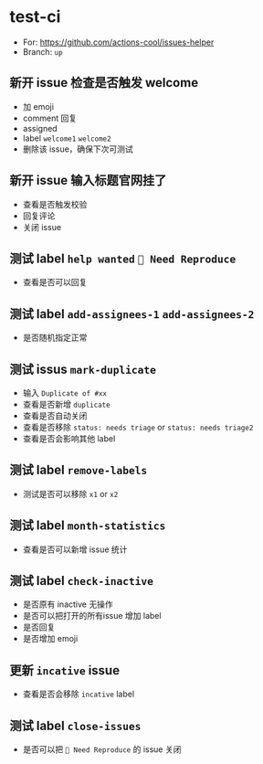 # test-ci

- For: https://github.com/actions-cool/issues-helper
- Branch: `up`

## 新开 issue 检查是否触发 welcome

- 加 emoji
- comment 回复
- assigned
- label `welcome1` `welcome2`
- 删除该 issue，确保下次可测试

## 新开 issue 输入标题官网挂了

- 查看是否触发校验
- 回复评论
- 关闭 issue

## 测试 label `help wanted` `🤔 Need Reproduce`

- 查看是否可以回复

## 测试 label `add-assignees-1` `add-assignees-2`

- 是否随机指定正常

## 测试 issus `mark-duplicate`

- 输入 `Duplicate of #xx`
- 查看是否新增 `duplicate`
- 查看是否自动关闭
- 查看是否移除 `status: needs triage` or `status: needs triage2`
- 查看是否会影响其他 label

## 测试 label `remove-labels`

- 测试是否可以移除 `x1` or `x2`

## 测试 label `month-statistics`

- 查看是否可以新增 issue 统计

## 测试 label `check-inactive`

- 是否原有 inactive 无操作
- 是否可以把打开的所有issue 增加 label
- 是否回复
- 是否增加 emoji

## 更新 `incative` issue

- 查看是否会移除 `incative` label

## 测试 label `close-issues`

- 是否可以把 `🤔 Need Reproduce` 的 issue 关闭


